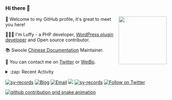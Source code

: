 ### Hi there 👋

<a href="https://github.com/sy-records"><img src="https://cdn.jsdelivr.net/gh/sy-records/staticfile/images/202007/huaji.gif" align="right" height="150"></a>

🎉 Welcome to my GitHub profile, it's great to meet you here!

👨🏻‍💻 I'm Luffy - a PHP developer, [WordPress plugin developer](https://profiles.wordpress.org/shenyanzhi/#content-plugins) and Open source contributor.

📚 Swoole [Chinese Documentation](https://wiki.swoole.com/) Maintainer.

💬 You can contact me on [Twitter](https://twitter.com/lufeidot) or [WeiBo](https://weibo.com/i3l4521).

<details>
<summary>:zap: Recent Activity</summary>

<!--START_SECTION:activity-->
1. 💪 Opened PR [#43](https://github.com/OpenSourceWin/OpenSourceWin.github.io/pull/43) in [OpenSourceWin/OpenSourceWin.github.io](https://github.com/OpenSourceWin/OpenSourceWin.github.io)
2. 🎉 Merged PR [#42](https://github.com/OpenSourceWin/OpenSourceWin.github.io/pull/42) in [OpenSourceWin/OpenSourceWin.github.io](https://github.com/OpenSourceWin/OpenSourceWin.github.io)
3. ❗️ Closed issue [#40](https://github.com/OpenSourceWin/OpenSourceWin.github.io/issues/40) in [OpenSourceWin/OpenSourceWin.github.io](https://github.com/OpenSourceWin/OpenSourceWin.github.io)
4. 🎉 Merged PR [#41](https://github.com/OpenSourceWin/OpenSourceWin.github.io/pull/41) in [OpenSourceWin/OpenSourceWin.github.io](https://github.com/OpenSourceWin/OpenSourceWin.github.io)
5. ❗️ Closed issue [#1769](https://github.com/docsifyjs/docsify/issues/1769) in [docsifyjs/docsify](https://github.com/docsifyjs/docsify)
<!--END_SECTION:activity-->

</details>

<a href="https://github.com/sy-records"><img src="https://komarev.com/ghpvc/?username=sy-records" alt="sy-records" /></a>
<a href="https://qq52o.me"><img src="https://img.shields.io/badge/Blog-qq52o.me-blue" alt="Blog" /></a>
<a href="mailto:lufei@php.net"><img src="https://img.shields.io/badge/Email-lufei@php.net-blue" alt="Email" /></a>
<a href="https://github.com/sy-records?tab=followers"><img src="https://img.shields.io/github/followers/sy-records"></a>
<a href="https://cdn.jsdelivr.net/gh/sy-records/staticfile/images/202012/wechat_white.png" title="点击查看公众号二维码"><img src="https://img.shields.io/badge/%E5%85%AC%E4%BC%97%E5%8F%B7-%E6%B2%88%E5%94%81%E5%BF%97-07C160?logo=WeChat" alt="sy-records" /></a>
<a href="https://twitter.com/intent/follow?screen_name=lufeidot"><img src="https://img.shields.io/twitter/follow/lufeidot.svg?style=social&label=Follow%20@lufeidot" alt="Follow on Twitter"></a>

[![github contribution grid snake animation](https://cdn.jsdelivr.net/gh/sy-records/sy-records@output/github-contribution-grid-snake.svg)](https://github.com/sy-records)

<!--
( ๑ˊ•̥▵•)੭₎₎ Welcome to follow me and give me a star :)
-->
